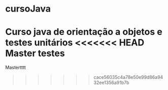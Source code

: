 # cursoJava
Curso java de orientação a objetos e testes unitários
<<<<<<< HEAD
Master
testes
=======
Mastertttt
>>>>>>> cace56035c4a78e50e99d86a9432ee1356a91b7b
